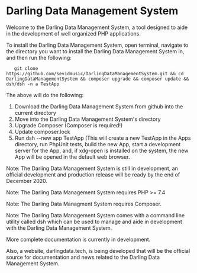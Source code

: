 # Darling Data Management System

Welcome to the Darling Data Management System, a tool designed to aide in the development of well organized PHP applications.


To install the Darling Data Management System, open terminal, navigate to the directory
you want to install the Darling Data Management System in, and then run the following:

       git clone https://github.com/sevidmusic/DarlingDataManagementSystem.git && cd DarlingDataManagementSystem && composer upgrade && composer update && dsh/dsh -n a TestApp

The above will do the following:

1. Download the Darling Data Management System from github into the current directory
2. Move into the Darling Data Management System's directory
3. Upgrade Composer (Composer is required!)
4. Update composer.lock
5. Run dsh --new app TestApp (This will create a new TestApp in the Apps directory,
   run PhpUnit tests, build the new App, start a development server for the App, and,
   if xdg-open is installed on the system, the new App will be opened in the default
   web browser.

Note: The Darling Data Management System is still in development, an official
      development and production release will be ready by the end of December 2020.

Note: The Darling Data Management System requires PHP >= 7.4

Note: The Darling Data Managment System requires Composer.

Note: The Darling Data Management System comes with a command line utility called
      dsh which can be used to manage and aide in development with the Darling
      Data Management System.

More complete documentation is currently in development.

Also, a website, darlingdata.tech, is being developed that will be the official
source for documentation and news related to the Darling Data Management System.
